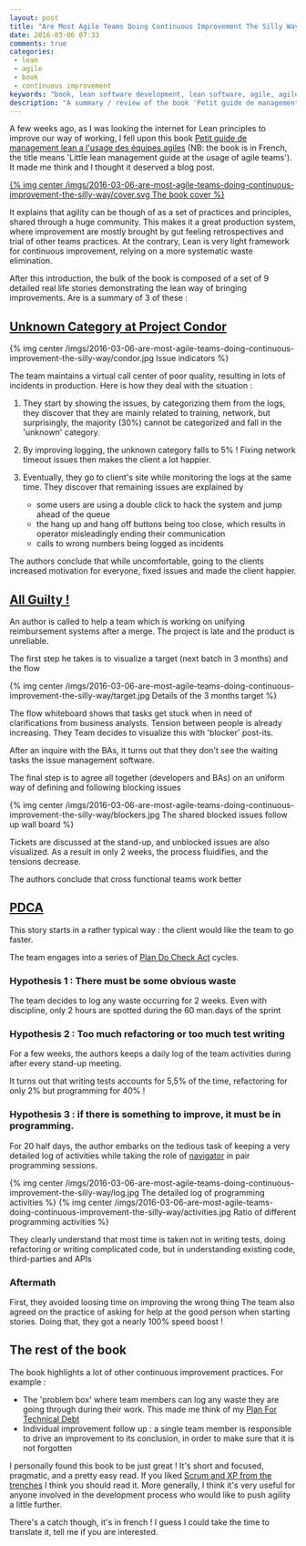 ```yaml
---
layout: post
title: "Are Most Agile Teams Doing Continuous Improvement The Silly Way ?"
date: 2016-03-06 07:33
comments: true
categories:
 - lean
 - agile
 - book
 - continuous improvement
keywords: "book, lean software development, lean software, agile, agile software development"
description: "A summary / review of the book 'Petit guide de management lean a l'usage des équipes agiles'"
---
```

A few weeks ago, as I was looking the internet for Lean principles to improve our way of working, I fell upon this book [Petit guide de management lean a l'usage des équipes agiles](http://www.leanagilecamp.fr/) (NB: the book is in French, the title means 'Little lean management guide at the usage of agile teams'). It made me think and I thought it deserved a blog post.

[{% img center /imgs/2016-03-06-are-most-agile-teams-doing-continuous-improvement-the-silly-way/cover.svg The book cover %}](http://leanagilecamp.fr)

It explains that agility can be though of as a set of practices and principles, shared through a huge community. This makes it a great production system, where improvement are mostly brought by gut feeling retrospectives and trial of other teams practices. At the contrary, Lean is very light framework for continuous improvement, relying on a more systematic waste elimination.

After this introduction, the bulk of the book is composed of a set of 9 detailed real life stories demonstrating the lean way of bringing improvements. Are is a summary of 3 of these :

## [Unknown Category at Project Condor](http://leanagilecamp.fr/guide.html#scène-de-crime-la-catégorie-mystère-du-projet-condor)

{% img center /imgs/2016-03-06-are-most-agile-teams-doing-continuous-improvement-the-silly-way/condor.jpg Issue indicators %}

The team maintains a virtual call center of poor quality, resulting in lots of incidents in production. Here is how they deal with the situation :

1. They start by showing the issues, by categorizing them from the logs, they discover that they are mainly related to training, network, but surprisingly, the majority (30%) cannot be categorized and fall in the 'unknown' category.
2. By improving logging, the unknown category falls to 5% ! Fixing network timeout issues then makes the client a lot happier.
3. Eventually, they go to client's site while monitoring the logs at the same time. They discover that remaining issues are explained by

    * some users are using a double click to hack the system and jump ahead of the queue
    * the hang up and hang off buttons being too close, which results in operator misleadingly ending their communication
    * calls to wrong numbers being logged as incidents

The authors conclude that while uncomfortable, going to the clients increased motivation for everyone, fixed issues and made the client happier.

## [All Guilty !](http://leanagilecamp.fr/guide.html#scène-de-crime-tous-coupables)

An author is called to help a team which is working on unifying reimbursement systems after a merge. The project is late and the product is unreliable.

The first step he takes is to visualize a target (next batch in 3 months) and the flow

{% img center /imgs/2016-03-06-are-most-agile-teams-doing-continuous-improvement-the-silly-way/target.jpg Details of the 3 months target %}

The flow whiteboard shows that tasks get stuck when in need of clarifications from business analysts. Tension between people is already increasing. They Team decides to visualize this with 'blocker' post-its.

After an inquire with the BAs, it turns out that they don't see the waiting tasks the issue management software.

The final step is to agree all together (developers and BAs) on an uniform way of defining and following blocking issues

{% img center /imgs/2016-03-06-are-most-agile-teams-doing-continuous-improvement-the-silly-way/blockers.jpg The shared blocked issues follow up wall board %}

Tickets are discussed at the stand-up, and unblocked issues are also visualized. As a result in only 2 weeks, the process fluidifies, and the tensions decrease.

The authors conclude that cross functional teams work better

## [PDCA](http://leanagilecamp.fr/guide.html#scène-de-crime-joue-la-courte-et-précise)

This story starts in a rather typical way : the client would like the team to go faster.

The team engages into a series of [Plan Do Check Act](https://en.wikipedia.org/wiki/PDCA) cycles.

### Hypothesis 1 : There must be some obvious waste

The team decides to log any waste occurring for 2 weeks. Even with discipline, only 2 hours are spotted during the 60 man.days of the sprint

### Hypothesis 2 : Too much refactoring or too much test writing

For a few weeks, the authors keeps a daily log of the team activities during after every stand-up meeting.

It turns out that writing tests accounts for 5,5% of the time, refactoring for only 2% but programming for 40% !

### Hypothesis 3 : if there is something to improve, it must be in programming.

For 20 half days, the author embarks on the tedious task of keeping a very detailed log of activities while taking the role of [navigator](https://en.wikipedia.org/wiki/Pair_programming#Remote_pair_programming) in pair programming sessions.

{% img center /imgs/2016-03-06-are-most-agile-teams-doing-continuous-improvement-the-silly-way/log.jpg The detailed log of programming activities %}
{% img center /imgs/2016-03-06-are-most-agile-teams-doing-continuous-improvement-the-silly-way/activities.jpg Ratio of different programming activities %}

They clearly understand that most time is taken not in writing tests, doing refactoring or writing complicated code, but in understanding existing code, third-parties and APIs

### Aftermath

First, they avoided loosing time on improving the wrong thing
The team also agreed on the practice of asking for help at the good person when starting stories. Doing that, they got a nearly 100% speed boost !

## The rest of the book

The book highlights a lot of other continuous improvement practices. For example :

* The 'problem box' where team members can log any waste they are going through during their work. This made me think of my [Plan For Technical Debt](/a-plan-for-technical-debt-lean-software-development-part-7/)
* Individual improvement follow up : a single team member is responsible to drive an improvement to its conclusion, in order to make sure that it is not forgotten

I personally found this book to be just great ! It's short and focused, pragmatic, and a pretty easy read. If you liked [Scrum and XP from the trenches](http://www.infoq.com/minibooks/scrum-xp-from-the-trenches-2) I think you should read it. More generally, I think it's very useful for anyone involved in the development process who would like to push agility a little further.

There's a catch though, it's in french ! I guess I could take the time to translate it, tell me if you are interested.